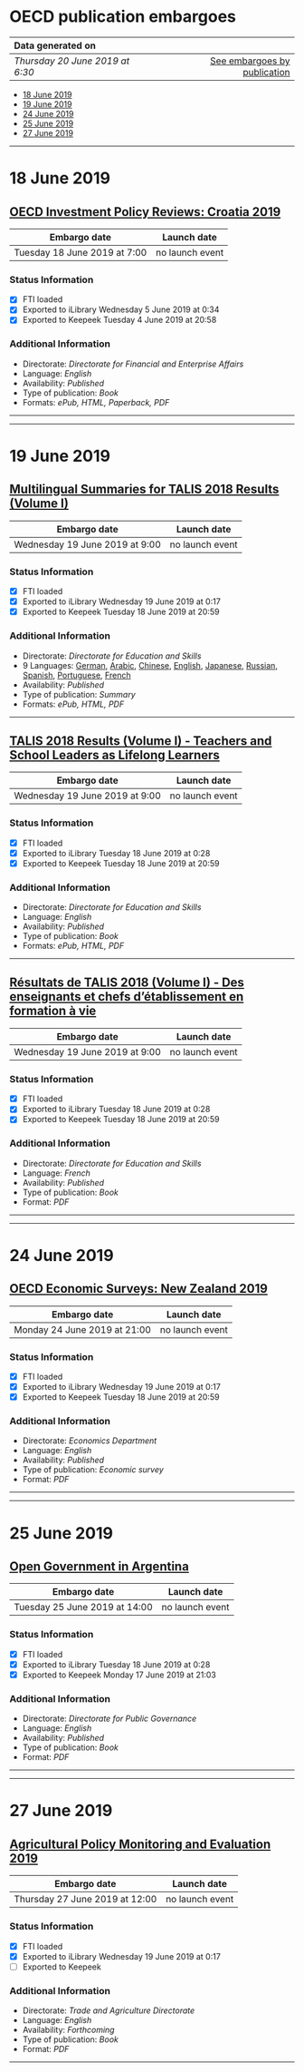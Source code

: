 # OECD publication embargoes

Data generated on | |
|:-----|------:|
| *Thursday 20 June 2019 at 6:30* | [See embargoes by publication](embargoes-by-publication.md) |

* [18 June 2019](#18-june-2019)
* [19 June 2019](#19-june-2019)
* [24 June 2019](#24-june-2019)
* [25 June 2019](#25-june-2019)
* [27 June 2019](#27-june-2019)

------

# 18 June 2019

## [OECD Investment Policy Reviews: Croatia 2019](https://doi.org/10.1787/2bf079ba-en)

Embargo date | Launch date
-------------|:------------:
Tuesday 18 June 2019 at 7:00 | no launch event

### Status Information

- [x] FTI loaded 
- [x] Exported to iLibrary Wednesday 5 June 2019 at 0:34
- [x] Exported to Keepeek Tuesday 4 June 2019 at 20:58

### Additional Information

* Directorate: *Directorate for Financial and Enterprise Affairs*
* Language: *English*
* Availability: *Published*
* Type of publication: *Book*
* Formats: *ePub, HTML, Paperback, PDF*

------

------

# 19 June 2019

## [Multilingual Summaries for TALIS 2018 Results (Volume I)](https://doi.org/10.1787/0d310598-en)

Embargo date | Launch date
-------------|:------------:
Wednesday 19 June 2019 at 9:00 | no launch event

### Status Information

- [x] FTI loaded 
- [x] Exported to iLibrary Wednesday 19 June 2019 at 0:17
- [x] Exported to Keepeek Tuesday 18 June 2019 at 20:59

### Additional Information

* Directorate: *Directorate for Education and Skills*
* 9 Languages: [German](https://doi.org/10.1787/2391d271-de), [Arabic](https://doi.org/10.1787/c9813405-ar), [Chinese](https://doi.org/10.1787/304a50fa-zh), [English](https://doi.org/10.1787/0d310598-en), [Japanese](https://doi.org/10.1787/2aa63e00-ja), [Russian](https://doi.org/10.1787/5856a9e5-ru), [Spanish](https://doi.org/10.1787/7762a968-es), [Portuguese](https://doi.org/10.1787/59e2d4ae-pt), [French](https://doi.org/10.1787/276bd3d2-fr)
* Availability: *Published*
* Type of publication: *Summary*
* Formats: *ePub, HTML, PDF*

------

## [TALIS 2018 Results (Volume I) - Teachers and School Leaders as Lifelong Learners](https://doi.org/10.1787/1d0bc92a-en)

Embargo date | Launch date
-------------|:------------:
Wednesday 19 June 2019 at 9:00 | no launch event

### Status Information

- [x] FTI loaded 
- [x] Exported to iLibrary Tuesday 18 June 2019 at 0:28
- [x] Exported to Keepeek Tuesday 18 June 2019 at 20:59

### Additional Information

* Directorate: *Directorate for Education and Skills*
* Language: *English*
* Availability: *Published*
* Type of publication: *Book*
* Formats: *ePub, HTML, PDF*

------

## [Résultats de TALIS 2018 (Volume I) - Des enseignants et chefs d’établissement en formation à vie](https://doi.org/10.1787/5bb21b3a-fr)

Embargo date | Launch date
-------------|:------------:
Wednesday 19 June 2019 at 9:00 | no launch event

### Status Information

- [x] FTI loaded 
- [x] Exported to iLibrary Tuesday 18 June 2019 at 0:28
- [x] Exported to Keepeek Tuesday 18 June 2019 at 20:59

### Additional Information

* Directorate: *Directorate for Education and Skills*
* Language: *French*
* Availability: *Published*
* Type of publication: *Book*
* Format: *PDF*

------

------

# 24 June 2019

## [OECD Economic Surveys: New Zealand 2019](https://doi.org/10.1787/b0b94dbd-en)

Embargo date | Launch date
-------------|:------------:
Monday 24 June 2019 at 21:00 | no launch event

### Status Information

- [x] FTI loaded 
- [x] Exported to iLibrary Wednesday 19 June 2019 at 0:17
- [x] Exported to Keepeek Tuesday 18 June 2019 at 20:59

### Additional Information

* Directorate: *Economics Department*
* Language: *English*
* Availability: *Published*
* Type of publication: *Economic survey*
* Format: *PDF*

------

------

# 25 June 2019

## [Open Government in Argentina](https://doi.org/10.1787/1988ccef-en)

Embargo date | Launch date
-------------|:------------:
Tuesday 25 June 2019 at 14:00 | no launch event

### Status Information

- [x] FTI loaded 
- [x] Exported to iLibrary Tuesday 18 June 2019 at 0:28
- [x] Exported to Keepeek Monday 17 June 2019 at 21:03

### Additional Information

* Directorate: *Directorate for Public Governance*
* Language: *English*
* Availability: *Published*
* Type of publication: *Book*
* Format: *PDF*

------

------

# 27 June 2019

## [Agricultural Policy Monitoring and Evaluation 2019](https://doi.org/10.1787/39bfe6f3-en)

Embargo date | Launch date
-------------|:------------:
Thursday 27 June 2019 at 12:00 | no launch event

### Status Information

- [x] FTI loaded 
- [x] Exported to iLibrary Wednesday 19 June 2019 at 0:17
- [ ] Exported to Keepeek

### Additional Information

* Directorate: *Trade and Agriculture Directorate*
* Language: *English*
* Availability: *Forthcoming*
* Type of publication: *Book*
* Format: *PDF*

------